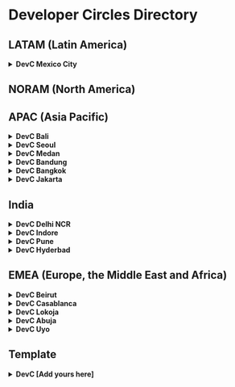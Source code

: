 # Developer Circles Directory

## LATAM (Latin America)

<details>
  <summary>
    <b>DevC Mexico City</b>
  </summary>

  - Lead(s):
    - [Adan Figueroa](https://www.facebook.com/Atticusnd)
    - [Joshua Pedraza](https://www.facebook.com/jochua.pedrazacruz)
    - [Martin Manriquez](https://www.facebook.com/MANRIQUEZMAR)
    - [Miguel Lopez](https://www.facebook.com/miguel.lopezj)
    - [Rihan Topete](https://www.facebook.com/rihantopete)
  - Facebook Group: https://www.facebook.com/groups/DevCCiudaddeMexico
  - Github: https://github.com/Facebook-Developers-Circle-CDMX-Retos
</details>

## NORAM (North America)


## APAC (Asia Pacific)

<details>
  <summary>
    <b>DevC Bali</b>
  </summary>

  - Lead(s):
    - [Reza Primasatya](https://github.com/rezaprimasatya)
    - [Teofilus Candra](https://github.com/teofiluscandra)
  - Facebook Group: https://www.facebook.com/groups/DevCBali
  - GitHub: https://github.com/devcbali
</details>

<details>
  <summary>
    <b>DevC Seoul</b>
  </summary>

  - Lead(s):
    - [Yurim Jin](https://github.com/milooy)
    - [Dongwoo Gim](https://github.com/gimdongwoo)
    - [Ian Choi]()
    - [Yeonsoo Jeon]()
  - Facebook Group: https://www.facebook.com/groups/DevCSeoul
  - GitHub: https://github.com/Developer-Circles-Seoul
</details>

<details>
  <summary>
    <b>DevC Medan</b>
  </summary>
  
  - Lead(s):
    - [Sastra Nababan](https://github.com/SastraNababan)
    - [Indra Gunawan](https://github.com/IndraGunawan)
  - Facebook Group: https://www.facebook.com/groups/DevCMedan
  - Github: https://github.com/devc-medan
</details>

<details>
  <summary>
    <b>DevC Bandung</b>
  </summary>

  - Lead(s):
    - [Ahmad Zaky](https://github.com/azaky)
    - [Michaela Sandra](https://www.facebook.com/michaela.sandra.18)
  - Facebook Group: https://www.facebook.com/groups/DevCBandung
  - Github: https://github.com/DevCBandung
</details>

<details>
  <summary>
    <b>DevC Bangkok</b>
  </summary>

  - Lead(s):
    - [Virot Chiraphadhanakul (Ta)](https://www.facebook.com/ta.chiraphadhanakul)
    - [Nattanicha Phatharamalai (Natty)](https://www.facebook.com/nattanicha)
    - [Kan Ouivirach (Kan)](https://www.facebook.com/zkan.cs)
  - Facebook Group: https://www.facebook.com/groups/DevCBangkok
  - Github: https://github.com/devcbkk
</details>

<details>
  <summary>
    <b>DevC Jakarta</b>
  </summary>

  - Lead(s):
    - [Anne Regina](https://www.facebook.com/annereginancy)
    - [Luri Darmawan](https://www.facebook.com/luridarmawan)
    - [Riza Fahmi](https://www.facebook.com/rizafahmi)
    - [Nila Wilda Al Aluf](https://www.facebook.com/nilawilda)
  - Facebook Group: https://www.facebook.com/groups/DevCJakarta
  - Github: https://github.com/devcjakarta
</details>

## India

<details>
  <summary>
    <b>DevC Delhi NCR</b>
  </summary>

  - Lead(s):
    - [Saransh Kataria](https://github.com/saranshkataria)
    - [Harshit Juneja](https://github.com/harshitjuneja)
  - Facebook Group: https://www.facebook.com/groups/DevCDelhiNCR
  - GitHub: https://github.com/facebook-developer-circle-delhi
</details>

<details>
  <summary>
    <b>DevC Indore</b>
  </summary>

  - Lead(s):
    - [Mrinal Jain](https://github.com/mrinaljain)
  - Facebook Group: https://www.facebook.com/groups/DevCIndore
  - Github: https://github.com/devcindore
</details>

<details>
  <summary>
    <b>DevC Pune</b>
  </summary>

  - Lead(s):
    - Sangeeta Gupta
    - Navneet Singh
  - Facebook Group: https://www.facebook.com/groups/DevCPune
  - Github: https://github.com/devcpune
</details>

<details>
  <summary>
    <b>DevC Hyderbad</b>
  </summary>

  - Lead(s): 
    - Navya Tatikonda
  - Facebook Group: https://www.facebook.com/groups/DevCHyderabad
  - Github: https://github.com/DevCHyderabad
</details>

## EMEA (Europe, the Middle East and Africa)

<details>
  <summary>
    <b>DevC Beirut</b>
  </summary>

  - Lead(s):
    - [Salah Awad](https://github.com/salahawad)
    - [Sarah Abdallah](https://www.facebook.com/sarah.abdallah.lb)
  - Facebook Group: https://www.facebook.com/groups/DevCBeirut/
  - GitHub: https://github.com/DevCBeirut
</details>

<details>
  <summary>
    <b>DevC Casablanca</b>
  </summary>
  
  - Lead(s):
    - [Mohammed Aboullite](https://github.com/aboullaite)
  - Facebook Group: https://www.facebook.com/groups/DevC.Casablanca/
</details>

<details>
  <summary>
    <b>DevC Lokoja</b>
  </summary>

  - Lead(s):
    - [Bolaji Ayodeji](https://github.com/BolajiAyodeji)
  - Facebook Group: https://facebook.com/groups/devclokoja/
  - Github: https://github.com/devclokoja
</details>

<details>
  <summary>
    <b>DevC Abuja</b>
  </summary>
  
  - Lead(s):
    - [Hassan Sani](https://github.com/inidaname)
    - [Ahmad Abdulaziz](https://github.com/devamaz)
    - [Nafiu Garba](https://github.com/naslig)
    - [Samuel Stephen](https://github.com/samora4biz)
  - Facebook Group: https://www.facebook.com/groups/devcabuja/
  - GitHub: https://github.com/DevCAbuja
</details>

<details>
  <summary>
    <b>DevC Uyo</b>
  </summary>

  - Lead(s):
    - [Edidiong Asikpo](https://github.com/didicodes)
    - [Ekene Christian](https://github.com/officialchriseo)
  - Facebook Group: https://facebook.com/groups/devcuyo
  - Github: https://github.com/devcuyo
</details>

## Template

<details>
  <summary>
    <b>DevC [Add yours here]</b>
  </summary>

  - Lead(s):
    - N/A
  - Facebook Group: [Link to FB Group]
  - Github: [Link to local DevC GitHub repo (if any)]
</details>
